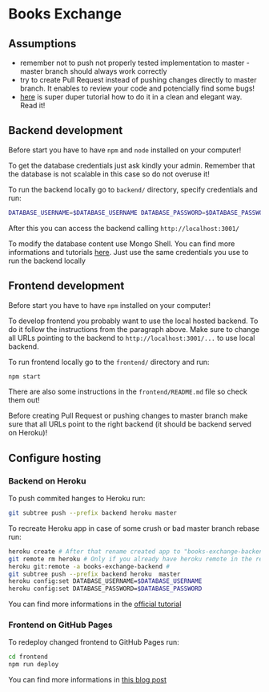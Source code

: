 # Books Exchange

## Assumptions

- remember not to push not properly tested implementation to master - master branch should always work correctly
- try to create Pull Request instead of pushing changes directly to master branch. It enables to review your code and potencially find some bugs!
- [here](https://guides.github.com/introduction/flow/) is super duper tutorial how to do it in a clean and elegant way. Read it!

## Backend development

Before start you have to have `npm` and `node` installed on your computer!

To get the database credentials just ask kindly your admin. Remember that the database is not scalable in this case so do not overuse it!

To run the backend locally go to `backend/` directory, specify credentials and run:

```sh
DATABASE_USERNAME=$DATABASE_USERNAME DATABASE_PASSWORD=$DATABASE_PASSWORD node src/app.js
```

After this you can access the backend calling `http://localhost:3001/`

To modify the database content use Mongo Shell. You can find more informations and tutorials [here](https://docs.mongodb.com/manual/mongo/). Just use the same credentials you use to run the backend locally

## Frontend development

Before start you have to have `npm` installed on your computer!

To develop frontend you probably want to use the local hosted backend. To do it follow the instructions from the paragraph above. Make sure to change all URLs pointing to the backend to `http://localhost:3001/...` to use local backend.

To run frontend locally go to the `frontend/` directory and run:

```sh
npm start
```

There are also some instructions in the `frontend/README.md` file so check them out!

Before creating Pull Request or pushing changes to master branch make sure that all URLs point to the right backend (it should be backend served on Heroku)!

## Configure hosting

### Backend on Heroku

To push commited hanges to Heroku run:

```sh
git subtree push --prefix backend heroku master
```

To recreate Heroku app in case of some crush or bad master branch rebase run:

```sh
heroku create # After that rename created app to "books-exchange-backend" in the Heroku dashboard
git remote rm heroku # Only if you already have heroku remote in the repository
heroku git:remote -a books-exchange-backend #
git subtree push --prefix backend heroku  master
heroku config:set DATABASE_USERNAME=$DATABASE_USERNAME
heroku config:set DATABASE_PASSWORD=$DATABASE_PASSWORD
```

You can find more informations in the [official tutorial](https://devcenter.heroku.com/articles/deploying-nodejs)

### Frontend on GitHub Pages

To redeploy changed frontend to GitHub Pages run:

```sh
cd frontend
npm run deploy
```

You can find more informations in [this blog post](https://typeofweb.com/react-js-na-github-pages-dzieki-create-react-app/)
